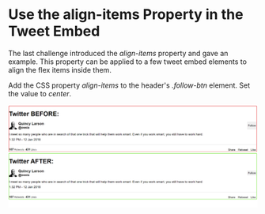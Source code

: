 ﻿# Use the align-items Property in the Tweet Embed

The last challenge introduced the *align-items* 
property and gave an example. This property 
can be applied to a few tweet embed elements 
to align the flex items inside them.

Add the CSS property *align-items* to 
the header's *.follow-btn* element. 
Set the value to *center*.

![Align Elements Using the align-items Property](https://github.com/AndriiKot/CSS__Flexbox__FreeCodeCamp/blob/main/__10__Use_the_align-items_Property_in_the_Tweet_Embed/imgs/before_and_after.png)

